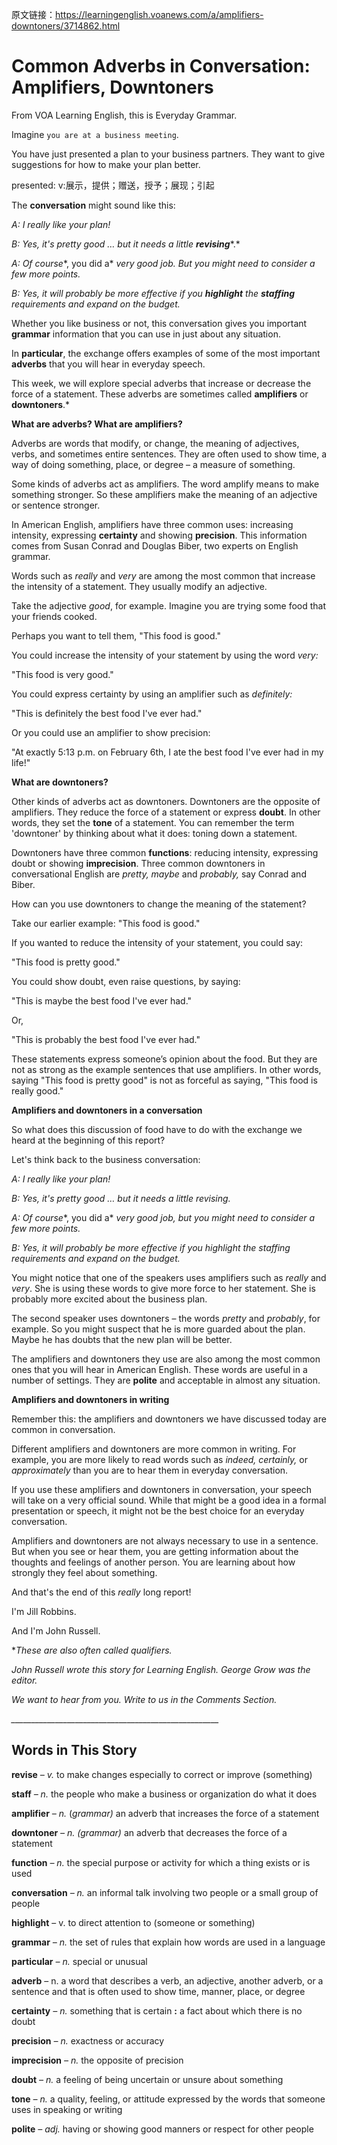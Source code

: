原文链接：https://learningenglish.voanews.com/a/amplifiers-downtoners/3714862.html

# Common Adverbs in Conversation: Amplifiers, Downtoners

From VOA Learning English, this is Everyday Grammar.

Imagine `you are at a business meeting`.

You have just presented a plan to your business partners. They want to give suggestions for how to make your plan better.

presented: v:展示，提供；赠送，授予；展现；引起

The **conversation** might sound like this:

*A: I* *really* *like your plan!*

*B: Yes, it's* *pretty* *good … but it needs* *a little* ***revising****.*

*A:* *Of course**, you did a* *very* *good job. But you might need to consider a few more points.*

*B: Yes, it will* *probably* *be more effective if you* ***highlight*** *the* ***staffing*** *requirements and expand on the budget.*

Whether you like business or not, this conversation gives you important **grammar** information that you can use in just about any situation.

In **particular**, the exchange offers examples of some of the most important **adverbs** that you will hear in everyday speech.

This week, we will explore special adverbs that increase or decrease the force of a statement. These adverbs are sometimes called **amplifiers** or **downtoners**.*

**What are adverbs? What are amplifiers?**

Adverbs are words that modify, or change, the meaning of adjectives, verbs, and sometimes entire sentences. They are often used to show time, a way of doing something, place, or degree – a measure of something.

Some kinds of adverbs act as amplifiers. The word amplify means to make something stronger. So these amplifiers make the meaning of an adjective or sentence stronger.

In American English, amplifiers have three common uses: increasing intensity, expressing **certainty** and showing **precision**. This information comes from Susan Conrad and Douglas Biber, two experts on English grammar.

Words such as *really* and *very* are among the most common that increase the intensity of a statement. They usually modify an adjective.

Take the adjective *good*, for example. Imagine you are trying some food that your friends cooked.

Perhaps you want to tell them, "This food is good."

You could increase the intensity of your statement by using the word *very:*

"This food is very good."

You could express certainty by using an amplifier such as *definitely:*

"This is definitely the best food I've ever had."

Or you could use an amplifier to show precision:

"At exactly 5:13 p.m. on February 6th, I ate the best food I've ever had in my life!"

**What are downtoners?**

Other kinds of adverbs act as downtoners. Downtoners are the opposite of amplifiers. They reduce the force of a statement or express **doubt**. In other words, they set the **tone** of a statement. You can remember the term 'downtoner' by thinking about what it does: toning down a statement.

Downtoners have three common **functions**: reducing intensity, expressing doubt or showing **imprecision**. Three common downtoners in conversational English are *pretty, maybe* and *probably,* say Conrad and Biber.

How can you use downtoners to change the meaning of the statement?

Take our earlier example: "This food is good."

If you wanted to reduce the intensity of your statement, you could say:

"This food is pretty good."

You could show doubt, even raise questions, by saying:

"This is maybe the best food I've ever had."

Or,

"This is probably the best food I've ever had."

These statements express someone’s opinion about the food. But they are not as strong as the example sentences that use amplifiers. In other words, saying "This food is pretty good" is not as forceful as saying, "This food is really good."

**Amplifiers and downtoners in a conversation**

So what does this discussion of food have to do with the exchange we heard at the beginning of this report?

Let's think back to the business conversation:

*A: I* *really* *like your plan!*

*B: Yes, it's* *pretty* *good … but it needs* *a little* *revising.*

*A:* *Of course**, you did a* *very* *good job, but you might need to consider a few more points.*

*B: Yes, it will* *probably* *be more effective if you highlight the staffing requirements and expand on the budget.*

You might notice that one of the speakers uses amplifiers such as *really* and *very*. She is using these words to give more force to her statement. She is probably more excited about the business plan.

The second speaker uses downtoners – the words *pretty* and *probably*, for example. So you might suspect that he is more guarded about the plan. Maybe he has doubts that the new plan will be better.

The amplifiers and downtoners they use are also among the most common ones that you will hear in American English. These words are useful in a number of settings. They are **polite** and acceptable in almost any situation.

**Amplifiers and downtoners in writing**

Remember this: the amplifiers and downtoners we have discussed today are common in conversation.

Different amplifiers and downtoners are more common in writing. For example, you are more likely to read words such as *indeed, certainly,* or *approximately* than you are to hear them in everyday conversation.

If you use these amplifiers and downtoners in conversation, your speech will take on a very official sound. While that might be a good idea in a formal presentation or speech, it might not be the best choice for an everyday conversation.

Amplifiers and downtoners are not always necessary to use in a sentence. But when you see or hear them, you are getting information about the thoughts and feelings of another person. You are learning about how strongly they feel about something.

And that's the end of this *really* long report!

I'm Jill Robbins.

And I'm John Russell.

**These are also often called qualifiers.*

*John Russell wrote this story for Learning English. George Grow was the editor.*

*We want to hear from you. Write to us in the Comments Section.*

*____________________________________________________*

## **Words in This Story**

**revise** *– v.* to make changes especially to correct or improve (something)

**staff** *– n.* the people who make a business or organization do what it does

**amplifier** *– n.* (*grammar)* an adverb that increases the force of a statement

**downtoner** *– n. (grammar)* an adverb that decreases the force of a statement

**function** *– n.* the special purpose or activity for which a thing exists or is used

**conversation** *– n.* an informal talk involving two people or a small group of people

**highlight** – v. to direct attention to (someone or something)

**grammar** *– n.* the set of rules that explain how words are used in a language

**particular** *– n.* special or unusual

**adverb** – n. a word that describes a verb, an adjective, another adverb, or a sentence and that is often used to show time, manner, place, or degree

**certainty** *– n.* something that is certain **:** a fact about which there is no doubt

**precision** *– n.* exactness or accuracy

**imprecision** *– n.* the opposite of precision

**doubt** *– n.* a feeling of being uncertain or unsure about something

**tone** *– n.* a quality, feeling, or attitude expressed by the words that someone uses in speaking or writing

**polite** *– adj.* having or showing good manners or respect for other people